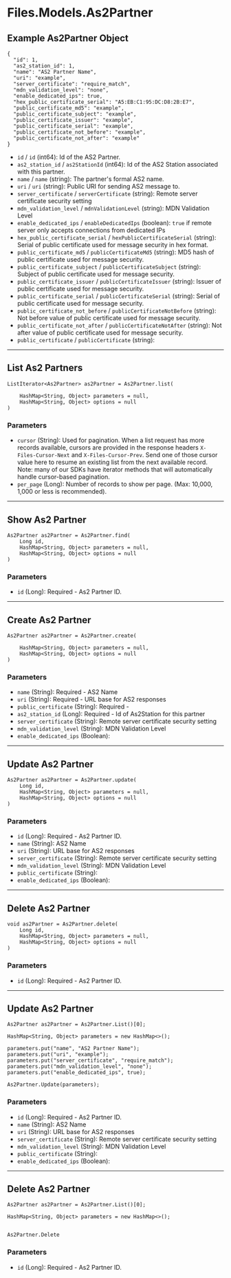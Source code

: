 # Files.Models.As2Partner

## Example As2Partner Object

```
{
  "id": 1,
  "as2_station_id": 1,
  "name": "AS2 Partner Name",
  "uri": "example",
  "server_certificate": "require_match",
  "mdn_validation_level": "none",
  "enable_dedicated_ips": true,
  "hex_public_certificate_serial": "A5:EB:C1:95:DC:D8:2B:E7",
  "public_certificate_md5": "example",
  "public_certificate_subject": "example",
  "public_certificate_issuer": "example",
  "public_certificate_serial": "example",
  "public_certificate_not_before": "example",
  "public_certificate_not_after": "example"
}
```

* `id` / `id`  (int64): Id of the AS2 Partner.
* `as2_station_id` / `as2StationId`  (int64): Id of the AS2 Station associated with this partner.
* `name` / `name`  (string): The partner's formal AS2 name.
* `uri` / `uri`  (string): Public URI for sending AS2 message to.
* `server_certificate` / `serverCertificate`  (string): Remote server certificate security setting
* `mdn_validation_level` / `mdnValidationLevel`  (string): MDN Validation Level
* `enable_dedicated_ips` / `enableDedicatedIps`  (boolean): `true` if remote server only accepts connections from dedicated IPs
* `hex_public_certificate_serial` / `hexPublicCertificateSerial`  (string): Serial of public certificate used for message security in hex format.
* `public_certificate_md5` / `publicCertificateMd5`  (string): MD5 hash of public certificate used for message security.
* `public_certificate_subject` / `publicCertificateSubject`  (string): Subject of public certificate used for message security.
* `public_certificate_issuer` / `publicCertificateIssuer`  (string): Issuer of public certificate used for message security.
* `public_certificate_serial` / `publicCertificateSerial`  (string): Serial of public certificate used for message security.
* `public_certificate_not_before` / `publicCertificateNotBefore`  (string): Not before value of public certificate used for message security.
* `public_certificate_not_after` / `publicCertificateNotAfter`  (string): Not after value of public certificate used for message security.
* `public_certificate` / `publicCertificate`  (string): 


---

## List As2 Partners

```
ListIterator<As2Partner> as2Partner = As2Partner.list(
    
    HashMap<String, Object> parameters = null,
    HashMap<String, Object> options = null
)
```

### Parameters

* `cursor` (String): Used for pagination.  When a list request has more records available, cursors are provided in the response headers `X-Files-Cursor-Next` and `X-Files-Cursor-Prev`.  Send one of those cursor value here to resume an existing list from the next available record.  Note: many of our SDKs have iterator methods that will automatically handle cursor-based pagination.
* `per_page` (Long): Number of records to show per page.  (Max: 10,000, 1,000 or less is recommended).


---

## Show As2 Partner

```
As2Partner as2Partner = As2Partner.find(
    Long id, 
    HashMap<String, Object> parameters = null,
    HashMap<String, Object> options = null
)
```

### Parameters

* `id` (Long): Required - As2 Partner ID.


---

## Create As2 Partner

```
As2Partner as2Partner = As2Partner.create(
    
    HashMap<String, Object> parameters = null,
    HashMap<String, Object> options = null
)
```

### Parameters

* `name` (String): Required - AS2 Name
* `uri` (String): Required - URL base for AS2 responses
* `public_certificate` (String): Required - 
* `as2_station_id` (Long): Required - Id of As2Station for this partner
* `server_certificate` (String): Remote server certificate security setting
* `mdn_validation_level` (String): MDN Validation Level
* `enable_dedicated_ips` (Boolean): 


---

## Update As2 Partner

```
As2Partner as2Partner = As2Partner.update(
    Long id, 
    HashMap<String, Object> parameters = null,
    HashMap<String, Object> options = null
)
```

### Parameters

* `id` (Long): Required - As2 Partner ID.
* `name` (String): AS2 Name
* `uri` (String): URL base for AS2 responses
* `server_certificate` (String): Remote server certificate security setting
* `mdn_validation_level` (String): MDN Validation Level
* `public_certificate` (String): 
* `enable_dedicated_ips` (Boolean): 


---

## Delete As2 Partner

```
void as2Partner = As2Partner.delete(
    Long id, 
    HashMap<String, Object> parameters = null,
    HashMap<String, Object> options = null
)
```

### Parameters

* `id` (Long): Required - As2 Partner ID.


---

## Update As2 Partner

```
As2Partner as2Partner = As2Partner.List()[0];

HashMap<String, Object> parameters = new HashMap<>();

parameters.put("name", "AS2 Partner Name");
parameters.put("uri", "example");
parameters.put("server_certificate", "require_match");
parameters.put("mdn_validation_level", "none");
parameters.put("enable_dedicated_ips", true);

As2Partner.Update(parameters);
```

### Parameters

* `id` (Long): Required - As2 Partner ID.
* `name` (String): AS2 Name
* `uri` (String): URL base for AS2 responses
* `server_certificate` (String): Remote server certificate security setting
* `mdn_validation_level` (String): MDN Validation Level
* `public_certificate` (String): 
* `enable_dedicated_ips` (Boolean): 


---

## Delete As2 Partner

```
As2Partner as2Partner = As2Partner.List()[0];

HashMap<String, Object> parameters = new HashMap<>();


As2Partner.Delete
```

### Parameters

* `id` (Long): Required - As2 Partner ID.
